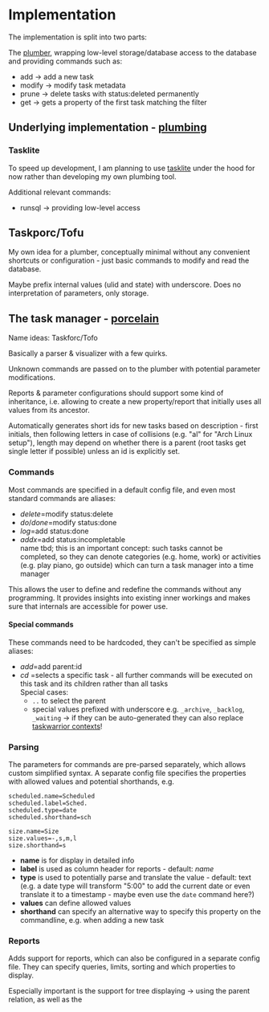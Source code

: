 # Implementation

The implementation is split into two parts:

The [plumber][plumbing], wrapping low-level storage/database access to the database and providing commands such as:
- add <mods> -> add a new task
- <filter> modify <mods> -> modify task metadata
- prune -> delete tasks with status:deleted permanently
- <filter> get <prop> -> gets a property of the first task matching the filter

## Underlying implementation - [plumbing]

### Tasklite

To speed up development, I am planning to use [tasklite] under the hood for now rather than developing my own plumbing tool.

Additional relevant commands:
- runsql -> providing low-level access

## Taskporc/Tofu

My own idea for a plumber, conceptually minimal without any convenient shortcuts or configuration - just basic commands to modify and read the database.

Maybe prefix internal values (ulid and state) with underscore. Does no interpretation of parameters, only storage.

## The task manager - [porcelain][plumbing]

Name ideas: Taskforc/Tofo

Basically a parser & visualizer with a few quirks.

Unknown commands are passed on to the plumber with potential parameter modifications.

Reports & parameter configurations should support some kind of inheritance, i.e. allowing to create a new property/report that initially uses all values from its ancestor.

Automatically generates short ids for new tasks based on description - first initials, then following letters in case of collisions (e.g. "al" for "Arch Linux setup"), length may depend on whether there is a parent (root tasks get single letter if possible) unless an id is explicitly set.

### Commands

Most commands are specified in a default config file, and even most standard commands are aliases:
- _delete_=modify status:delete
- _do_/_done_=modify status:done
- _log_=add status:done
- _addx_=add status:incompletable  
  name tbd; this is an important concept: such tasks cannot be completed, so they can denote categories (e.g. home, work) or activities (e.g. play piano, go outside) which can turn a task manager into a time manager

This allows the user to define and redefine the commands without any programming. It provides insights into existing inner workings and makes sure that internals are accessible for power use.

#### Special commands

These commands need to be hardcoded, they can't be specified as simple aliases:
- _<id> add_=add parent:id
- _cd <id>_=selects a specific task - all further commands will be executed on this task and its children rather than all tasks  
  Special cases:
  - `..` to select the parent
  - special values prefixed with underscore e.g. `_archive`, `_backlog`, `_waiting` -> if they can be auto-generated they can also replace [taskwarrior contexts](https://taskwarrior.org/docs/context.html)!

### Parsing

The parameters for commands are pre-parsed separately, which allows custom simplified syntax. A separate config file specifies the properties with allowed values and potential shorthands, e.g.
```
scheduled.name=Scheduled
scheduled.label=Sched.
scheduled.type=date
scheduled.shorthand=sch

size.name=Size
size.values=-,s,m,l
size.shorthand=s
```

- **name** is for display in detailed info
- **label** is used as column header for reports - default: _name_
- **type** is used to potentially parse and translate the value - default: text (e.g. a date type will transform "5:00" to add the current date or even translate it to a timestamp - maybe even use the `date` command here?)
- **values** can define allowed values
- **shorthand** can specify an alternative way to specify this property on the commandline, e.g. when adding a new task

### Reports

Adds support for reports, which can also be configured in a separate config file. They can specify queries, limits, sorting and which properties to display.

Especially important is the support for tree displaying -> using the parent relation, as well as the 


[tasklite]: https://tasklite.org
[plumbing]: https://git-scm.com/book/en/v2/Git-Internals-Plumbing-and-Porcelain
